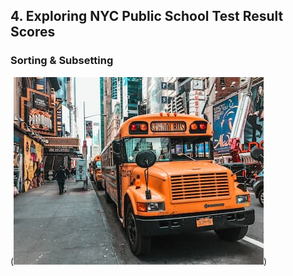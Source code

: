## 4. Exploring NYC Public School Test Result Scores
### Sorting & Subsetting

(![schoolbus](https://github.com/Young-Kim-7/DataCamp/blob/main/4.%20Exploring%20NYC%20Public%20School%20Test%20Result%20Scores/schoolbus.jpg?raw=true))
